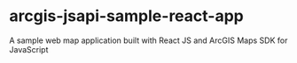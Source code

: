 # arcgis-jsapi-sample-react-app
A sample web map application built with React JS and ArcGIS Maps SDK for JavaScript
